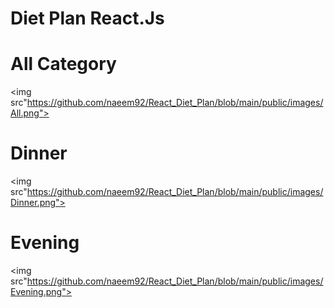 # Diet Plan React.Js

# All Category
<img src"https://github.com/naeem92/React_Diet_Plan/blob/main/public/images/All.png">

# Dinner
<img src"https://github.com/naeem92/React_Diet_Plan/blob/main/public/images/Dinner.png">

# Evening
<img src"https://github.com/naeem92/React_Diet_Plan/blob/main/public/images/Evening.png">


